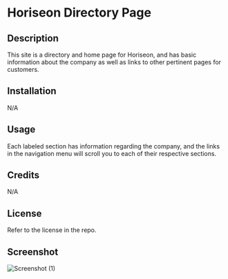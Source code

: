 # Horiseon Directory Page

## Description
This site is a directory and home page for Horiseon, and has basic information about the company as well as links to other pertinent pages for customers.

## Installation
N/A

## Usage 
Each labeled section has information regarding the company, and the links in the navigation menu will scroll you to each of their respective sections.

## Credits
N/A

## License 
Refer to the license in the repo.

## Screenshot
![Screenshot (1)](https://github.com/cspecialblackberry/Accessibility-Debug/assets/150544796/bfd70bfb-aa83-4e6f-a3b6-7648ee1dc351)
